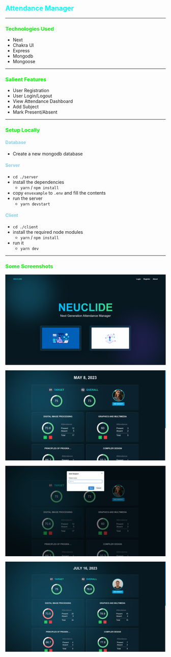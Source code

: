 ## <span style="color:cyan; font-weight:bold">Attendance Manager</span>
---
### <span style="color:lime">Technologies Used</span>
- Next
- Chakra UI
- Express
- Mongodb
- Mongoose
---
### <span style="color:lime">Salient Features</span>
- User Registration
- User Login/Logout
- View Attendance Dashboard
- Add Subject
- Mark Present/Absent
---
### <span style="color:lime">Setup Locally</span>

#### <span style="color:skyblue">Database</span>
- Create a new mongodb database

#### <span style="color:skyblue">Server</span>
- `cd ./server`
- install the dependencies
  - `yarn` / `npm install`
- copy `envexample` to `.env` and fill the contents
- run the server
  - `yarn devstart`

#### <span style="color:skyblue">Client</span>
- `cd ./client`
- install the required node modules 
  - `yarn` / `npm install`
- run it 
  - `yarn dev`

---

### <span style="color:lime">Some Screenshots</span>

![SS1](./imgs/ss1.png)

![SS2](./imgs/ss2.png)

![SS3](./imgs/ss3.png)

![SS4](./imgs/ss4.png)
